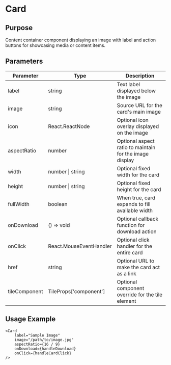 # Card

## Purpose

Content container component displaying an image with label and action buttons for showcasing media or content items.

## Parameters

| Parameter     | Type                                 | Description                                             |
| ------------- | ------------------------------------ | ------------------------------------------------------- |
| label         | string                               | Text label displayed below the image                    |
| image         | string                               | Source URL for the card's main image                    |
| icon          | React.ReactNode                      | Optional icon overlay displayed on the image            |
| aspectRatio   | number                               | Optional aspect ratio to maintain for the image display |
| width         | number \| string                     | Optional fixed width for the card                       |
| height        | number \| string                     | Optional fixed height for the card                      |
| fullWidth     | boolean                              | When true, card expands to fill available width         |
| onDownload    | () => void                           | Optional callback function for download action          |
| onClick       | React.MouseEventHandler<HTMLElement> | Optional click handler for the entire card              |
| href          | string                               | Optional URL to make the card act as a link             |
| tileComponent | TileProps['component']               | Optional component override for the tile element        |

## Usage Example

```tsx
<Card
    label="Sample Image"
    image="/path/to/image.jpg"
    aspectRatio={16 / 9}
    onDownload={handleDownload}
    onClick={handleCardClick}
/>
```
